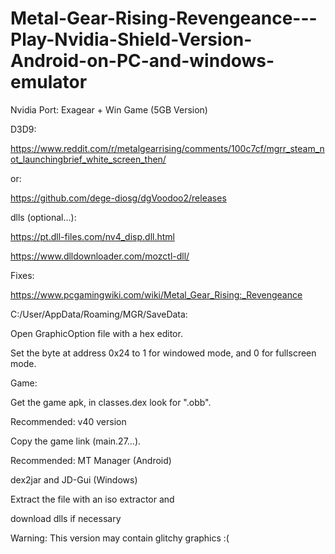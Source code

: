 # Metal-Gear-Rising-Revengeance---Play-Nvidia-Shield-Version-Android-on-PC-and-windows-emulator

Nvidia Port: Exagear + Win Game (5GB Version)


D3D9:

https://www.reddit.com/r/metalgearrising/comments/100c7cf/mgrr_steam_not_launchingbrief_white_screen_then/

or:

https://github.com/dege-diosg/dgVoodoo2/releases

dlls (optional...):

https://pt.dll-files.com/nv4_disp.dll.html

https://www.dlldownloader.com/mozctl-dll/


Fixes:

https://www.pcgamingwiki.com/wiki/Metal_Gear_Rising:_Revengeance

C:/User/AppData/Roaming/MGR/SaveData:

Open GraphicOption file with a hex editor.

Set the byte at address 0x24 to 1 for windowed mode, and 0 for fullscreen mode.


Game:

Get the game apk, in classes.dex look for ".obb".

Recommended: v40 version

Copy the game link (main.27...).

Recommended:  MT Manager (Android)

dex2jar and JD-Gui (Windows)

Extract the file with an iso extractor and

download dlls if necessary

Warning: This version may contain glitchy graphics :(
